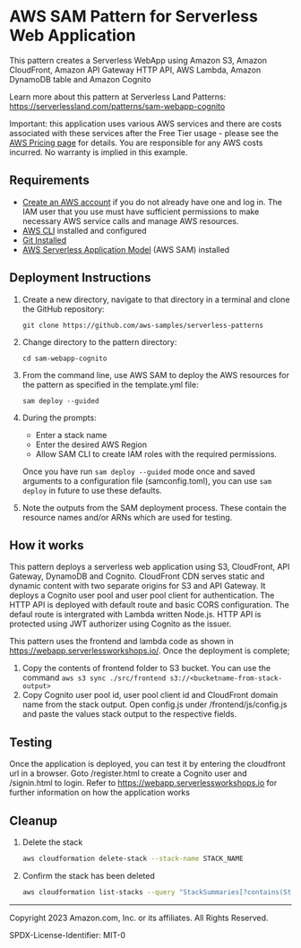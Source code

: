 # AWS SAM Pattern for Serverless Web Application

This pattern creates a Serverless WebApp using Amazon S3, Amazon CloudFront, Amazon API Gateway HTTP API, AWS Lambda, Amazon DynamoDB table and Amazon Cognito

Learn more about this pattern at Serverless Land Patterns: https://serverlessland.com/patterns/sam-webapp-cognito

Important: this application uses various AWS services and there are costs associated with these services after the Free Tier usage - please see the [AWS Pricing page](https://aws.amazon.com/pricing/) for details. You are responsible for any AWS costs incurred. No warranty is implied in this example.

## Requirements

- [Create an AWS account](https://portal.aws.amazon.com/gp/aws/developer/registration/index.html) if you do not already have one and log in. The IAM user that you use must have sufficient permissions to make necessary AWS service calls and manage AWS resources.
- [AWS CLI](https://docs.aws.amazon.com/cli/latest/userguide/install-cliv2.html) installed and configured
- [Git Installed](https://git-scm.com/book/en/v2/Getting-Started-Installing-Git)
- [AWS Serverless Application Model](https://docs.aws.amazon.com/serverless-application-model/latest/developerguide/serverless-sam-cli-install.html) (AWS SAM) installed

## Deployment Instructions

1. Create a new directory, navigate to that directory in a terminal and clone the GitHub repository:
   ```
   git clone https://github.com/aws-samples/serverless-patterns
   ```
2. Change directory to the pattern directory:
   ```
   cd sam-webapp-cognito
   ```
3. From the command line, use AWS SAM to deploy the AWS resources for the pattern as specified in the template.yml file:
   ```
   sam deploy --guided
   ```
4. During the prompts:

   - Enter a stack name
   - Enter the desired AWS Region
   - Allow SAM CLI to create IAM roles with the required permissions.

   Once you have run `sam deploy --guided` mode once and saved arguments to a configuration file (samconfig.toml), you can use `sam deploy` in future to use these defaults.

5. Note the outputs from the SAM deployment process. These contain the resource names and/or ARNs which are used for testing.

## How it works

This pattern deploys a serverless web application using S3, CloudFront, API Gateway, DynamoDB and Cognito. CloudFront CDN serves static and dynamic content with two separate origins for S3 and API Gateway. It deploys a Cognito user pool and user pool client for authentication. The HTTP API is deployed with default route and basic CORS configuration. The defaul route is intergrated with Lambda written Node.js. HTTP API is protected using JWT authorizer using Cognito as the issuer.

This pattern uses the frontend and lambda code as shown in https://webapp.serverlessworkshops.io/. Once the deployment is complete;

1. Copy the contents of frontend folder to S3 bucket. You can use the command `aws s3 sync ./src/frontend s3://<bucketname-from-stack-output>`
2. Copy Cognito user pool id, user pool client id and CloudFront domain name from the stack output. Open config.js under /frontend/js/config.js and paste the values stack output to the respective fields.

## Testing

Once the application is deployed, you can test it by entering the cloudfront url in a browser. Goto /register.html to create a Cognito user and /signin.html to login. Refer to https://webapp.serverlessworkshops.io for further information on how the application works

## Cleanup

1. Delete the stack
   ```bash
   aws cloudformation delete-stack --stack-name STACK_NAME
   ```
1. Confirm the stack has been deleted
   ```bash
   aws cloudformation list-stacks --query "StackSummaries[?contains(StackName,'STACK_NAME')].StackStatus"
   ```

---

Copyright 2023 Amazon.com, Inc. or its affiliates. All Rights Reserved.

SPDX-License-Identifier: MIT-0
